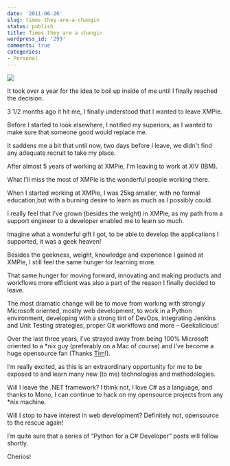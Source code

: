 ```yaml
---
date: '2011-06-26'
slug: times-they-are-a-changin
status: publish
title: Times they are a changin
wordpress_id: '299'
comments: true
categories:
- Personal
---
```


![](/images/XMPie-Nov_4_07-Trip-129.jpg)

It took over a year for the idea to boil up inside of me until I finally reached the decision.

3 1/2 months ago it hit me, I finally understood that I wanted to leave XMPie.

Before I started to look elsewhere, I notified my superiors, as I wanted to make sure that someone good would replace me.

It saddens me a bit that until now, two days before I leave, we didn't find any adequate recruit to take my place.

After almost 5 years of working at XMPie, I'm leaving to work at XIV (IBM).

What I’ll miss the most of XMPie is the wonderful people working there.

When I started working at XMPie, I was 25kg smaller, with no formal education,but with a burning desire to learn as much as I possibly could.

I really feel that I’ve grown (besides the weight) in XMPie, as my path from a support engineer to a developer enabled me to learn so much.

Imagine what a wonderful gift I got, to be able to develop the applications I supported, it was a geek heaven!

Besides the geekness, weight, knowledge and experience I gained at XMPie, I still feel the same hunger for learning more.

That same hunger for moving forward, innovating and making products and workflows more efficient was also a part of the reason I finally decided to leave.

The most dramatic change will be to move from working with strongly Microsoft oriented, mostly web development, to work in a Python environment, developing with a strong tint of DevOps, integrating Jenkins and Unit Testing strategies, proper Git workflows and more – Geekalicious!

Over the last three years, I’ve strayed away from being 100% Microsoft oriented to a \*nix guy (preferably on a Mac of course) and I’ve become a huge opensource fan (Thanks [Tim](http://blog.getintheloop.eu/)!).

I’m really excited, as this is an extraordinary opportunity for me to be exposed to and learn many new (to me) technologies and methodologies.

Will I leave the .NET framework?
I think not, I love C# as a language, and thanks to Mono, I can continue to hack on my opensource projects from any \*nix machine.

Will I stop to have interest in web development?
Definitely not, opensource to the rescue again!

I’m quite sure that a series of “Python for a C# Developer” posts will follow shortly.

Cherios!
